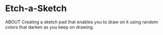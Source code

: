 # Etch-a-Sketch
ABOUT
Creating a sketch pad that enables you to draw on it using random colors that darken as you keep on drawing.